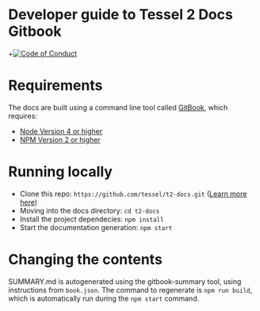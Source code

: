 Developer guide to Tessel 2 Docs Gitbook
============
+[![Code of Conduct](https://img.shields.io/badge/%E2%9D%A4-code%20of%20conduct-blue.svg?style=flat)](https://github.com/tessel/project/blob/master/CONDUCT.md)

# Requirements
The docs are built using a command line tool called [GitBook](https://www.npmjs.com/package/gitbook), which requires:

* [Node Version 4 or higher](https://nodejs.org/en/)
* [NPM Version 2 or higher](https://docs.npmjs.com/getting-started/installing-node)

# Running locally

* Clone this repo: `https://github.com/tessel/t2-docs.git` ([Learn more here](https://help.github.com/articles/cloning-a-repository/))
* Moving into the docs directory: `cd t2-docs`
* Install the project dependecies: `npm install`
* Start the documentation generation: `npm start`

# Changing the contents

SUMMARY.md is autogenerated using the gitbook-summary tool, using instructions from `book.json`. The command to regenerate is `npm run build`, which is automatically run during the `npm start` command. 
